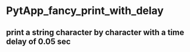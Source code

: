 # PytApp_fancy_print_with_delay
## print a string  character by character with a time delay of 0.05 sec
